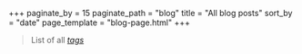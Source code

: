 +++
paginate_by = 15
paginate_path = "blog"
title = "All blog posts"
sort_by = "date"
page_template = "blog-page.html"
+++

> List of all *[tags](/tags)*
